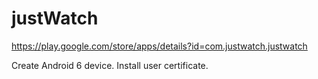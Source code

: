 # justWatch

https://play.google.com/store/apps/details?id=com.justwatch.justwatch

Create Android 6 device. Install user certificate.
